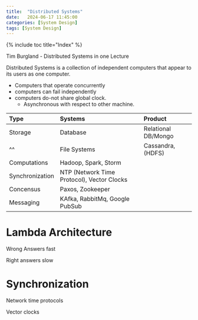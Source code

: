 ```yaml
---
title:  "Distributed Systems"
date:   2024-06-17 11:45:00
categories: [System Design]
tags: [System Design]
---
```

{% include toc title="Index" %}

Tim Burgland - Distributed Systems in one Lecture

Distributed Systems is a collection of independent computers that appear to its users as one computer.
- Computers that operate concurrently
- computers can fail independently
- computers do-not share global clock.
  - Asynchronous with respect to other machine.


| Type            | Systems                                    | Product             |
|:----------------|:-------------------------------------------|:--------------------|
| Storage         | Database                                   | Relational DB/Mongo |
| ^^              | File Systems                               | Cassandra, (HDFS)   |
| Computations    | Hadoop, Spark, Storm                       |                     |
| Synchronization | NTP (Network Time Protocol), Vector Clocks |                     |
| Concensus       | Paxos, Zookeeper                           |                     |
| Messaging       | KAfka, RabbitMq, Google PubSub             |                     |


# Lambda Architecture
Wrong Answers fast

Right answers slow


# Synchronization

Network time protocols

Vector clocks

